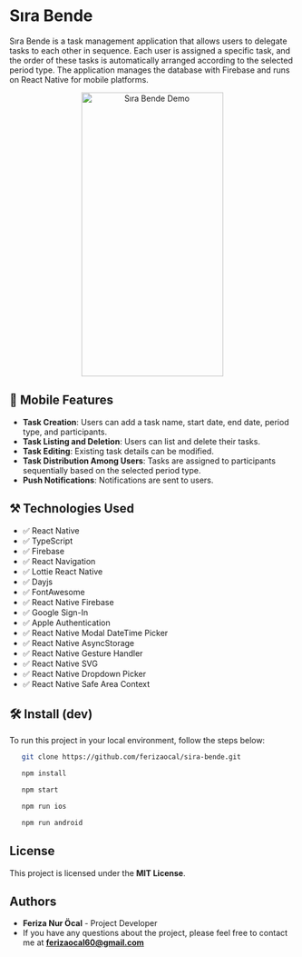 # Sıra Bende

Sıra Bende is a task management application that allows users to delegate tasks to each other in sequence. Each user is assigned a specific task, and the order of these tasks is automatically arranged according to the selected period type. The application manages the database with Firebase and runs on React Native for mobile platforms.

<p align="center">
  <img src="src/assets/gif/sira-bende-demo.gif" width="250" height="500" alt="Sıra Bende Demo" />
</p>

## 📱 Mobile Features

- **Task Creation**: Users can add a task name, start date, end date, period type, and participants.
- **Task Listing and Deletion**: Users can list and delete their tasks.
- **Task Editing**: Existing task details can be modified.
- **Task Distribution Among Users**: Tasks are assigned to participants sequentially based on the selected period type.
- **Push Notifications**: Notifications are sent to users.

## ⚒️ Technologies Used

- ✅ React Native  
- ✅ TypeScript  
- ✅ Firebase  
- ✅ React Navigation  
- ✅ Lottie React Native  
- ✅ Dayjs  
- ✅ FontAwesome  
- ✅ React Native Firebase  
- ✅ Google Sign-In  
- ✅ Apple Authentication  
- ✅ React Native Modal DateTime Picker  
- ✅ React Native AsyncStorage  
- ✅ React Native Gesture Handler  
- ✅ React Native SVG  
- ✅ React Native Dropdown Picker  
- ✅ React Native Safe Area Context  

## 🛠️ Install (dev)

To run this project in your local environment, follow the steps below:

```sh
   git clone https://github.com/ferizaocal/sira-bende.git

   npm install

   npm start

   npm run ios

   npm run android
```

## **License**

This project is licensed under the **MIT License**.

## **Authors**

- **Feriza Nur Öcal** - Project Developer
- If you have any questions about the project, please feel free to contact me at **ferizaocal60@gmail.com** 